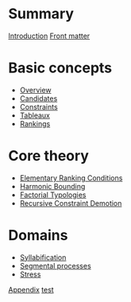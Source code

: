 # Summary


[Introduction](./introduction.md)
[Front matter](./front-matter.md)

<!-- #- [Basic concepts](./basic-concepts.md) -->
# Basic concepts
- [Overview](./basic-concepts/overview.md)
- [Candidates](./basic-concepts/candidates.md)
- [Constraints](./basic-concepts/constraints.md)
- [Tableaux](./basic-concepts/tableaux.md)
- [Rankings](./basic-concepts/rankings.md)

<!-- - [Core theory](./core-theory.md) -->
# Core theory
- [Elementary Ranking Conditions](./core-theory/erc.md)
- [Harmonic Bounding](./core-theory/harmonic-bounding.md)
- [Factorial Typologies](./core-theory/factorial-typologies.md)
- [Recursive Constraint Demotion](./core-theory/rcd.md)

<!-- - [Domains](./domains.md) -->
# Domains
- [Syllabification](./domains/syllibification.md)
- [Segmental processes](./domains/segments.md)
- [Stress](./domains/stress.md)

[Appendix](./appendix/appendix.md)
[test](./test.md)